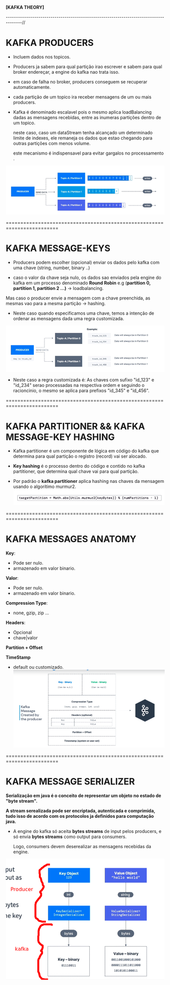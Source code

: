 **[KAFKA THEORY]**

--------------------------------------------------------------------------------------//

# KAFKA PRODUCERS

* Incluem dados nos topicos.

* Producers ja sabem para qual partição irao escrever e sabem para qual broker endereçar, a 
  engine do kafka nao trata isso.

* em caso de falha no broker, producers conseguem se recuperar automaticamente.

* cada partição de um topico ira receber mensagens de um ou mais producers.

* Kafka é denominado escalavel pois o mesmo aplica loadBalancing dadas as mensagens recebidas, 
  entre as inumeras partições dentro de um topico.
 
  neste caso, caso um dataStream tenha alcançado um determinado limite de indexes, ele remaneja os dados que estao chegando para outras partições com menos volume.

  este mecanismo é indispensavel para evitar gargalos no processamento .

![kafka_producer](images/kafka_producer.png)


========================================================================

# KAFKA MESSAGE-KEYS

* Producers podem escolher (opcional) enviar os dados pelo kafka com uma chave (string, number, binary ..)

* caso o valor da chave seja nulo, os dados sao enviados pela engine do kafka em um processo denominado **Round Robin** 
  e.g (**partition 0, partition 1, partition 2 ...)** -> loadbalancing.


 Mas caso o producer envie a mensagem com a chave preenchida, as mesmas vao para a mesma partição -> hashing.


* Neste caso quando especificamos uma chave, temos a intenção de ordenar as mensagens dada uma regra customizada. 

![kafka_producer_hashing](images/kafka_producer_hashing.png)

* Neste caso a regra customizada é: As chaves com sufixo "id_123" e "id_234" serao processadas na respectiva ordem e 
  seguindo o racioncinio, o mesmo se aplica para prefixos "id_345" e "id_456".

========================================================================

# KAFKA PARTITIONER && KAFKA MESSAGE-KEY HASHING

* Kafka partitioner é um componente de lógica em código do kafka que determina para qual 
  partição o registro (record) vai ser alocado.

* **Key hashing** é o processo dentro do código e contido no kafka partitioner, que determina 
  qual chave vai para qual partição.

* Por padrão o **kafka partitioner** aplica hashing nas chaves da mensagem usando o 
  algorítimo murmur2.
![murmur2](images/murmur2.png) 

========================================================================

# KAFKA MESSAGES ANATOMY

**Key**:
- Pode ser nulo.
- armazenado em valor binario.

**Valor**:
- Pode ser nulo.
- armazenado em valor binario.

**Compression Type**:
- none, gzip, zip ...

**Headers**:
- Opcional
- chave|valor

**Partition + Offset**

**TimeStamp**
- default ou customizado. 
![kafka_key_anatomy](images/kafka_key_anatomy.png)

========================================================================

# KAFKA MESSAGE SERIALIZER

**Serialização em java é o conceito de representar um objeto no estado de "byte stream".**

**A stream serealizada pode ser encriptada, autenticada e comprimida, tudo isso de acordo com os protocolos ja definidos para computação java.**


* A engine do kafka só aceita **bytes streams** de input pelos producers, e só envia **bytes streams** como output para consumers.
    
  Logo, consumers devem deserealizar as mensagens recebidas da engine.  

![kafka_serialization_stage](images/kafka_serialization.png)